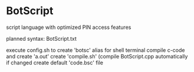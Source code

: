 
# BotScript
script language with optimized PIN access features

planned syntax: BotScript.txt

execute config.sh to
  create 'botsc' alias for shell terminal
  compile c-code and create 'a.out'
  create 'compile.sh' (compile BotScript.cpp automatically if changed
  create default 'code.bsc' file